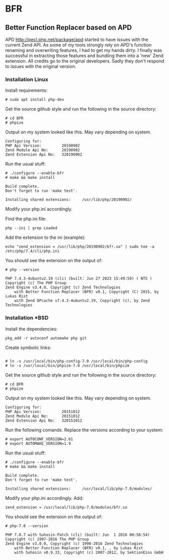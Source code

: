 # BFR #

## Better Function Replacer based on APD ##

APD http://pecl.php.net/package/apd started to have issues with the current Zend API. As some of my tools strongly rely on APD's function renaming and overwriting features, I had to get my hands dirty. I finally was successful in extracting those features and bundling them into a 'new' Zend extension. All credits go to the original developers. Sadly they don't respond to issues with the original version.

### Installation Linux ###

Install requirements:
```
# sudo apt install php-dev
```

Get the source github style and run the following in the source directory:
```
# cd BFR
# phpize
```

Output on my system looked like this. May vary depending on system.
```
Configuring for:
PHP Api Version:         20190902
Zend Module Api No:      20190902
Zend Extension Api No:   320190902
```

Run the usual stuff:
```
# ./configure --enable-bfr
# make && make install
```
```
Build complete.
Don't forget to run 'make test'.

Installing shared extensions:     /usr/lib/php/20190902/
```

Modify your php.ini accordingly. 

Find the php.ini file:
```
php --ini | grep Loaded
```

Add the extension to the ini (example):
```
echo "zend_extension = /usr/lib/php/20190902/bfr.so" | sudo tee -a /etc/php/7.4/cli/php.ini
```

You should see the extension on the output of:
```
# php --version

PHP 7.4.3-4ubuntu2.19 (cli) (built: Jun 27 2023 15:49:59) ( NTS )
Copyright (c) The PHP Group
Zend Engine v3.4.0, Copyright (c) Zend Technologies
    with Better Function Replacer (BFR) v0.1, Copyright (C) 2015, by Lukas Rist
    with Zend OPcache v7.4.3-4ubuntu2.19, Copyright (c), by Zend Technologies
```

### Installation *BSD ###

Install the dependencies:
```
pkg_add -r autoconf automake php git
```

Create symbolic links:
```

# ln -s /usr/local/bin/php-config-7.0 /usr/local/bin/php-config
# ln -s /usr/local/bin/phpize-7.0 /usr/local/bin/phpize
```

Get the source github style and run the following in the source directory:
```
# cd BFR
# phpize
```

Output on my system looked like this. May vary depending on system.
```
Configuring for:
PHP Api Version:         20151012
Zend Module Api No:      20151012
Zend Extension Api No:   320151012
```
Run the following comands. Replace the versions according to your system:
```
# export AUTOCONF_VERSION=2.61
# export AUTOMAKE_VERSION=1.9
```

Run the usual stuff:
```
# ./configure --enable-bfr
# make && make install
```
```
Build complete.
Don't forget to run 'make test'.

Installing shared extensions:     /usr/local/lib/php-7.0/modules/
```

Modify your php.ini accordingly. Add:
```
zend_extension = /usr/local/lib/php-7.0/modules/bfr.so
```

You should see the extension on the output of:
```
# php-7.0 --version

PHP 7.0.7 with Suhosin-Patch (cli) (built: Jun  1 2016 00:58:54)
Copyright (c) 1997-2016 The PHP Group
Zend Engine v3.0.0, Copyright (c) 1998-2016 Zend Technologies
    with Better Function Replacer (BFR) v0.1, , by Lukas Rist
    with Suhosin v0.9.33, Copyright (c) 2007-2012, by SektionEins GmbH
```

